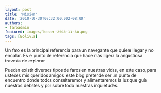 ```yaml
---
layout: post
title: 'Mision'
date: '2010-10-30T07:32:00.002-08:00'
authors:
- faroadmin
featured: images/Teaser-2016-11-30.png
tags: [Bolivia]
---
```


Un faro es la principal referencia para un navegante que quiere llegar y no encallar. Es el punto de referencia que hace más ligera la angustiosa travesía de explorar.

Pueden existir diversos tipos de faros en nuestras vidas, en este caso, para ustedes mis queridos amigos, este blog pretende ser un punto de encuentro donde todos consultaremos y alimentaremos la luz que guíe nuestros debates y por sobre todo nuestras inquietudes.
